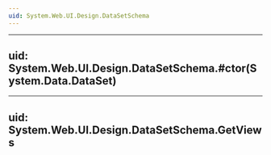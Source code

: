 ```yaml
---
uid: System.Web.UI.Design.DataSetSchema
---
```


---
uid: System.Web.UI.Design.DataSetSchema.#ctor(System.Data.DataSet)
---

---
uid: System.Web.UI.Design.DataSetSchema.GetViews
---
